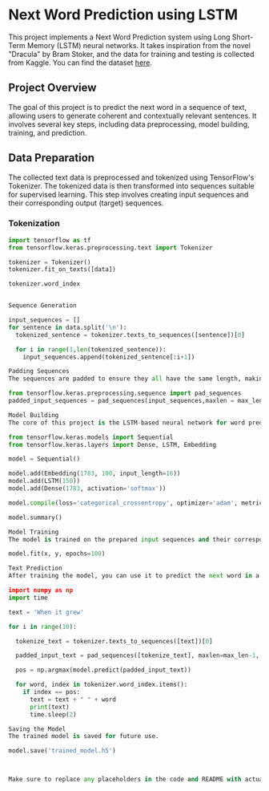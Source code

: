 # Next Word Prediction using LSTM

This project implements a Next Word Prediction system using Long Short-Term Memory (LSTM) neural networks. It takes inspiration from the novel "Dracula" by Bram Stoker, and the data for training and testing is collected from Kaggle. You can find the dataset [here](https://www.kaggle.com/datasets/shivamshinde123/dracula-by-bram-stoker).

## Project Overview

The goal of this project is to predict the next word in a sequence of text, allowing users to generate coherent and contextually relevant sentences. It involves several key steps, including data preprocessing, model building, training, and prediction.

## Data Preparation

The collected text data is preprocessed and tokenized using TensorFlow's Tokenizer. The tokenized data is then transformed into sequences suitable for supervised learning. This step involves creating input sequences and their corresponding output (target) sequences.

### Tokenization

```python
import tensorflow as tf
from tensorflow.keras.preprocessing.text import Tokenizer

tokenizer = Tokenizer()
tokenizer.fit_on_texts([data])

tokenizer.word_index


Sequence Generation

input_sequences = []
for sentence in data.split('\n'):
  tokenized_sentence = tokenizer.texts_to_sequences([sentence])[0]

  for i in range(1,len(tokenized_sentence)):
    input_sequences.append(tokenized_sentence[:i+1])

Padding Sequences
The sequences are padded to ensure they all have the same length, making them suitable for model input.

from tensorflow.keras.preprocessing.sequence import pad_sequences
padded_input_sequences = pad_sequences(input_sequences,maxlen = max_len,padding='pre')

Model Building
The core of this project is the LSTM-based neural network for word prediction. The model architecture includes an embedding layer, LSTM layer, and a dense output layer.

from tensorflow.keras.models import Sequential
from tensorflow.keras.layers import Dense, LSTM, Embedding

model = Sequential()

model.add(Embedding(1783, 100, input_length=16))
model.add(LSTM(150))
model.add(Dense(1783, activation='softmax'))

model.compile(loss='categorical_crossentropy', optimizer='adam', metrics=['accuracy'])

model.summary()

Model Training
The model is trained on the prepared input sequences and their corresponding one-hot encoded output sequences.

model.fit(x, y, epochs=100)

Text Prediction
After training the model, you can use it to predict the next word in a given input text. Here's an example:

import numpy as np
import time

text = 'When it grew'

for i in range(10):

  tokenize_text = tokenizer.texts_to_sequences([text])[0]

  padded_input_text = pad_sequences([tokenize_text], maxlen=max_len-1, padding='pre')

  pos = np.argmax(model.predict(padded_input_text))

  for word, index in tokenizer.word_index.items():
    if index == pos:
      text = text + " " + word
      print(text)
      time.sleep(2)

Saving the Model
The trained model is saved for future use.

model.save('trained_model.h5')



Make sure to replace any placeholders in the code and README with actual information specific to your project.

